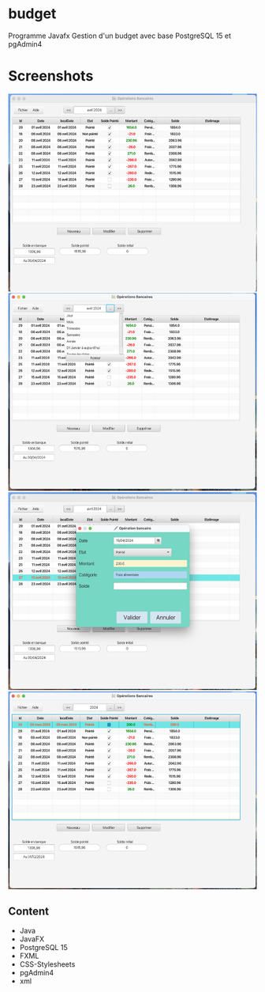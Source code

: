 # budget
Programme Javafx 
Gestion d'un budget avec base PostgreSQL 15
et  pgAdmin4
# Screenshots
<img src="images/1.png" height="400"> <img src="images/2.png" height="400"> <img src="images/3.png" height="400"> 
<img src="images/4.png" height="400">
## Content
- Java
- JavaFX
- PostgreSQL 15
- FXML
- CSS-Stylesheets
- pgAdmin4
- xml
